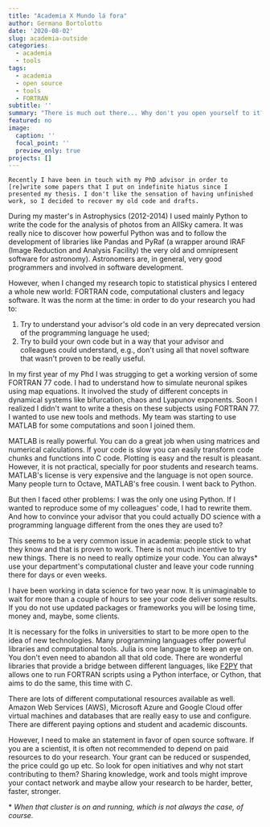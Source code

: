 ```yaml
---
title: "Academia X Mundo lá fora"
author: Germano Bortolotto
date: '2020-08-02'
slug: academia-outside
categories:
  - academia
  - tools
tags:
  - academia
  - open source
  - tools
  - FORTRAN
subtitle: ''
summary: "There is much out there... Why don't you open yourself to it?"
featured: no
image:
  caption: ''
  focal_point: ''
  preview_only: true
projects: []
---
```

    
    Recently I have been in touch with my PhD advisor in order to [re]write some papers that I put on indefinite hiatus since I presented my thesis. I don't like the sensation of having unfinished work, so I decided to recover my old code and drafts.

During my master's in Astrophysics (2012-2014) I used mainly Python to write the code for the analysis of photos from an AllSky camera. It was really nice to discover how powerful Python was and to follow the development of libraries like Pandas and PyRaf (a wrapper around IRAF (Image Reduction and Analysis Facility) the very old and omnipresent software for astronomy). Astronomers are, in general, very good programmers and involved in software development.

However, when I changed my research topic to statistical physics I entered a whole new world: FORTRAN code, computational clusters and legacy software. It was the norm at the time: in order to do your research you had to:
    
1. Try to understand your advisor's old code in an very deprecated version of the programming language he used;
2. Try to build your own code but in a way that your advisor and colleagues could understand, e.g., don't using all that novel software that wasn't proven to be really useful.

In my first year of my Phd I was strugging to get a working version of some FORTRAN 77 code. I had to understand how to simulate neuronal spikes using map equations. It involved the study of different concepts in dynamical systems like bifurcation, chaos and Lyapunov exponents. Soon I realized I didn't want to write a thesis on these subjects using FORTRAN 77. I wanted to use new tools and methods. My team was starting to use MATLAB for some computations and soon I joined them.

MATLAB is really powerful. You can do a great job when using matrices and numerical calculations. If your code is slow you can easily transform code chunks and functions into C code. Plotting is easy and the result is pleasant. However, it is not practical, specially for poor students and research teams. MATLAB's license is very expensive and the language is not open source. Many people turn to Octave, MATLAB's free cousin. I went back to Python.

But then I faced other problems: I was the only one using Python. If I wanted to reproduce some of my colleagues' code, I had to rewrite them. And how to convince your advisor that you could actually DO science with a programming language different from the ones they are used to?

This seems to be a very common issue in academia: people stick to what they know and that is proven to work. There is not much incentive to try new things. There is no need to really optimize your code. You can always* use your department's computational cluster and leave your code running there for days or even weeks.

I have been working in data science for two year now. It is unimaginable to wait for more than a couple of hours to see your code deliver some results. If you do not use updated packages or frameworks you will be losing time, money and, maybe, some clients.

It is necessary for the folks in universities to start to be more open to the idea of new technologies. Many programming languages offer powerful libraries and computational tools. Julia is one language to keep an eye on. You don't even need to abandon all that old code. There are wonderful libraries that provide a bridge between different languages, like [F2PY](https://numpy.org/doc/stable/f2py/) that allows one to run FORTRAN scripts using a Python interface, or Cython, that aims to do the same, this time with C.

There are lots of different computational resources available as well. Amazon Web Services (AWS), Microsoft Azure and Google Cloud offer virtual machines and databases that are really easy to use and configure. There are different paying options and student and academic discounts.

However, I need to make an statement in favor of open source software. If you are a scientist, it is often not recommended to depend on paid resources to do your research. Your grant can be reduced or suspended, the price could go up etc. So look for open initiatives and why not start contributing to them? Sharing knowledge, work and tools might improve your contact network and maybe allow your research to be harder, better, faster, stronger.

\* _When that cluster is on and running, which is not always the case, of course._
